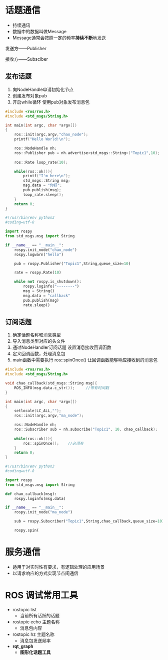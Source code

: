 # 话题通信

- 持续通讯
- 数据中的数据叫做Message
- Message通常会按照一定的频率**持续不断**地发送

发送方——Publisher

接收方——Subsciber

## 发布话题

1. 向NodeHandle申请初始化节点
2. 创建发布对象pub
3. 开启while循环 使用pub对象发布消息包

```cpp
#include <ros/ros.h>
#include <std_msgs/String.h>

int main(int argc, char *argv[])
{
    ros::init(argc,argv,"chao_node");
    printf("Hello World!\n");

    ros::NodeHandle nh;
    ros::Publisher pub = nh.advertise<std_msgs::String>("Topic1",10);
    
    ros::Rate loop_rate(10);

    while(ros::ok()){
        printf("I'm here\n");
        std_msgs::String msg;
        msg.data = "你好";
        pub.publish(msg);
        loop_rate.sleep();
    }
    return 0;
}
```

```python
#!/usr/bin/env python3
#coding=utf-8

import rospy
from std_msgs.msg import String

if __name__ == "__main__":
    rospy.init_node("chao_node")
    rospy.logwarn("hello")

    pub = rospy.Publisher("Topic1",String,queue_size=10)

    rate = rospy.Rate(10)

    while not rospy.is_shutdown():
        rospy.loginfo("--------")
        msg = String()
        msg.data = "callback"
        pub.publish(msg)
        rate.sleep()
```



## 订阅话题

1. 确定话题名称和消息类型
2. 导入消息类型对应的头文件
3. 通过NodeHandler订阅话题 设置消息接收回调函数
4. 定义回调函数，处理消息包
5. main函数中需要执行 ros::spinOnce()   让回调函数能够响应接收到的消息包

```cpp
#include <ros/ros.h>
#include <std_msgs/String.h>

void chao_callback(std_msgs::String msg){
    ROS_INFO(msg.data.c_str());		//带有时间戳
}

int main(int argc, char *argv[])
{
    setlocale(LC_ALL,"");
    ros::init(argc,argv,"ma_node");

    ros::NodeHandle nh;
    ros::Subscriber sub = nh.subscribe("Topic1", 10, chao_callback);
    
    while(ros::ok()){
        ros::spinOnce();	//必须有
    }
    return 0;
}
```

```python
#!/usr/bin/env python3
#coding=utf-8

import rospy
from std_msgs.msg import String

def chao_callback(msg):
    rospy.loginfo(msg.data)

if __name__ == "__main__":
    rospy.init_node("ma_node")

    sub = rospy.Subscriber("Topic1",String,chao_callback,queue_size=10)

    rospy.spin(
```

# 服务通信

- 适用于对实时性有要求，有逻辑处理的应用场景
- 以请求响应的方式实现节点间通信

# ROS 调试常用工具

- rostopic list    	
  - 当前所有活跃的话题
- rostopic echo 主题名称		
  - 消息包内容
- rostopic hz 主题名称		
  - 消息包发送频率
- **rqt_graph**                       
  - **图形化话题工具**			